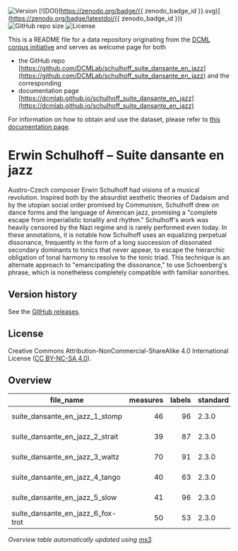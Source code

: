 ![Version](https://img.shields.io/github/v/release/DCMLab/schulhoff_suite_dansante_en_jazz?display_name=tag)
[![DOI](https://zenodo.org/badge/{{ zenodo_badge_id }}.svg)](https://zenodo.org/badge/latestdoi/{{ zenodo_badge_id }})
![GitHub repo size](https://img.shields.io/github/repo-size/DCMLab/schulhoff_suite_dansante_en_jazz)
![License](https://img.shields.io/badge/license-CC%20BY--NC--SA%204.0-9cf)


This is a README file for a data repository originating from the [DCML corpus initiative](https://github.com/DCMLab/dcml_corpora)
and serves as welcome page for both 

* the GitHub repo [https://github.com/DCMLab/schulhoff_suite_dansante_en_jazz](https://github.com/DCMLab/schulhoff_suite_dansante_en_jazz) and the corresponding
* documentation page [https://dcmlab.github.io/schulhoff_suite_dansante_en_jazz](https://dcmlab.github.io/schulhoff_suite_dansante_en_jazz)

For information on how to obtain and use the dataset, please refer to [this documentation page](https://dcmlab.github.io/schulhoff_suite_dansante_en_jazz/introduction).

# Erwin Schulhoff – Suite dansante en jazz

Austro-Czech composer Erwin Schulhoff had visions of a musical revolution. Inspired both by the absurdist aesthetic theories of Dadaism and by the utopian social order promised by Communism, Schulhoff drew on dance forms and the language of American jazz, promising a "complete escape from imperialistic tonality and rhythm." Schulhoff's work was heavily censored by the Nazi regime and is rarely performed even today. In these annotations, it is notable how Schulhoff uses an equalizing perpetual dissonance, frequently in the form of a long succession of dissonated secondary dominants to tonics that never appear, to escape the hierarchic obligation of tonal harmony to resolve to the tonic triad. This technique is an alternate approach to "emancipating the dissonance," to use Schoenberg's phrase, which is nonetheless completely compatible with familiar sonorities.

## Version history

See the [GitHub releases](https://github.com/DCMLab/ravel_piano/releases).

## License

Creative Commons Attribution-NonCommercial-ShareAlike 4.0 International License ([CC BY-NC-SA 4.0](https://creativecommons.org/licenses/by-nc-sa/4.0/)).

## Overview
|            file_name            |measures|labels|standard|annotators |reviewers|
|---------------------------------|-------:|-----:|--------|-----------|---------|
|suite_dansante_en_jazz_1_stomp   |      46|    96|2.3.0   |Amelia Brey|DK       |
|suite_dansante_en_jazz_2_strait  |      39|    87|2.3.0   |Amelia Brey|DK       |
|suite_dansante_en_jazz_3_waltz   |      70|    91|2.3.0   |Amelia Brey|DK       |
|suite_dansante_en_jazz_4_tango   |      40|    63|2.3.0   |Amelia Brey|DK       |
|suite_dansante_en_jazz_5_slow    |      41|    96|2.3.0   |Amelia Brey|DK       |
|suite_dansante_en_jazz_6_fox-trot|      50|    53|2.3.0   |Amelia Brey|DK       |


*Overview table automatically updated using [ms3](https://ms3.readthedocs.io/).*
